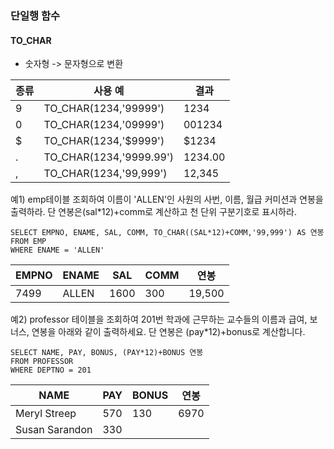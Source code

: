 ### 단일행 함수
#### TO_CHAR
- 숫자형 -> 문자형으로 변환

종류 | 사용 예 | 결과
--|--|--
9 | TO_CHAR(1234,'99999') | 1234
0 | TO_CHAR(1234,'09999') | 001234
$ | TO_CHAR(1234,'$9999') | $1234
. | TO_CHAR(1234,'9999.99') | 1234.00
, | TO_CHAR(1234,'99,999') | 12,345

예1) emp테이블 조회하여 이름이 'ALLEN'인 사원의 사번, 이름, 월급 커미션과 연봉을 출력하라. 단 연봉은(sal\*12)+comm로 계산하고 천 단위 구분기호로 표시하라.
```
SELECT EMPNO, ENAME, SAL, COMM, TO_CHAR((SAL*12)+COMM,'99,999') AS 연봉
FROM EMP
WHERE ENAME = 'ALLEN'
```
EMPNO | ENAME | SAL | COMM | 연봉
--|--|--|--|--
7499 | ALLEN | 1600 | 300 | 19,500

예2) professor 테이블을 조회하여 201번 학과에 근무하는 교수들의 이름과 급여, 보너스, 연봉을 아래와 같이 출력하세요. 단 연봉은 (pay\*12)+bonus로 계산합니다.
```
SELECT NAME, PAY, BONUS, (PAY*12)+BONUS 연봉
FROM PROFESSOR
WHERE DEPTNO = 201
```
NAME | PAY | BONUS | 연봉
--|--|--|--
Meryl Streep	|570	|130	|6970
Susan Sarandon	|330	|	|
